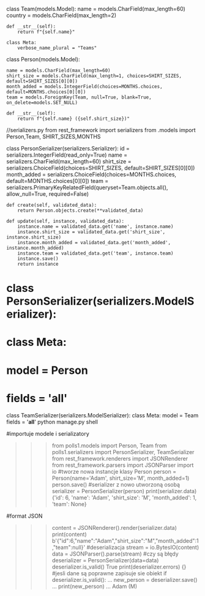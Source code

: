 class Team(models.Model):
    name = models.CharField(max_length=60)
    country = models.CharField(max_length=2)

    def __str__(self):
        return f"{self.name}"

    class Meta:
        verbose_name_plural = "Teams"


class Person(models.Model):

    name = models.CharField(max_length=60)
    shirt_size = models.CharField(max_length=1, choices=SHIRT_SIZES, default=SHIRT_SIZES[0][0])
    month_added = models.IntegerField(choices=MONTHS.choices, default=MONTHS.choices[0][0])
    team = models.ForeignKey(Team, null=True, blank=True, on_delete=models.SET_NULL)

    def __str__(self):
        return f"{self.name} ({self.shirt_size})"


//serializers.py
from rest_framework import serializers
from .models import Person,Team, SHIRT_SIZES,MONTHS

class PersonSerializer(serializers.Serializer):
    id = serializers.IntegerField(read_only=True)
    name = serializers.CharField(max_length=60)
    shirt_size = serializers.ChoiceField(choices=SHIRT_SIZES, default=SHIRT_SIZES[0][0])
    month_added = serializers.ChoiceField(choices=MONTHS.choices, default=MONTHS.choices[0][0])
    team = serializers.PrimaryKeyRelatedField(queryset=Team.objects.all(), allow_null=True, required=False)

    def create(self, validated_data):
        return Person.objects.create(**validated_data)

    def update(self, instance, validated_data):
        instance.name = validated_data.get('name', instance.name)
        instance.shirt_size = validated_data.get('shirt_size', instance.shirt_size)
        instance.month_added = validated_data.get('month_added', instance.month_added)
        instance.team = validated_data.get('team', instance.team)
        instance.save()
        return instance

# class PersonSerializer(serializers.ModelSerializer):
#     class Meta:
#         model = Person
#         fields = '__all__'

class TeamSerializer(serializers.ModelSerializer):
    class Meta:
        model = Team
        fields = '__all__'
python manage.py shell

#importuje modele i serializatory
>>> from polls1.models import Person, Team 
>>> from polls1.serializers import PersonSerializer, TeamSerializer 
>>> from rest_framework.renderers import JSONRenderer
>>> from rest_framework.parsers import JSONParser
>>> import io
#tworze nowa instancje klasy Person
>>> person = Person(name='Adam', shirt_size='M', month_added=1)
>>> person.save()
#serializer z nowo utworzoną osobą
>>> serializer = PersonSerializer(person)
>>> print(serializer.data)
{'id': 6, 'name': 'Adam', 'shirt_size': 'M', 'month_added': 1, 'team': None}
>>>
#format JSON
>>> content = JSONRenderer().render(serializer.data)
>>> print(content)
b'{"id":6,"name":"Adam","shirt_size":"M","month_added":1,"team":null}'
#deserializacja
>>> stream = io.BytesIO(content)
>>> data = JSONParser().parse(stream)
#czy są błędy
>>> deserializer = PersonSerializer(data=data)
>>> deserializer.is_valid()
True
>>> print(deserializer.errors)
{}
#jesli dane są poprawne zapisuje sie obiekt
>>> if deserializer.is_valid():
...     new_person = deserializer.save()
...     print(new_person)
...
Adam (M)

